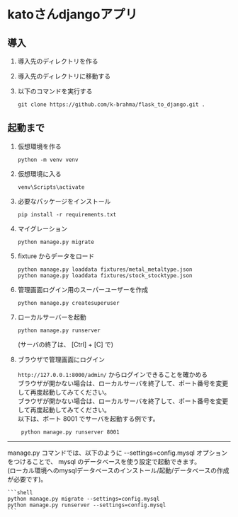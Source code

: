 # katoさんdjangoアプリ

## 導入

1. 導入先のディレクトリを作る

2. 導入先のディレクトリに移動する

3. 以下のコマンドを実行する

   ```git clone https://github.com/k-brahma/flask_to_django.git .```

## 起動まで

1. 仮想環境を作る

    ``` shell
    python -m venv venv
   ```

2. 仮想環境に入る

    ``` shell
   venv\Scripts\activate
   ```

3. 必要なパッケージをインストール

    ```shell
    pip install -r requirements.txt
    ```

4. マイグレーション

    ```shell
    python manage.py migrate
    ```

5. fixture からデータをロード

    ```shell
    python manage.py loaddata fixtures/metal_metaltype.json
    python manage.py loaddata fixtures/stock_stocktype.json
    ```

6. 管理画面ログイン用のスーパーユーザーを作成

    ```shell
    python manage.py createsuperuser
    ```

7. ローカルサーバーを起動

    ```shell
    python manage.py runserver
    ```
   (サーバの終了は、 [Ctrl] + [C] で)


8. ブラウザで管理画面にログイン

   `http://127.0.0.1:8000/admin/` からログインできることを確かめる  
   ブラウザが開かない場合は、ローカルサーバを終了して、ポート番号を変更して再度起動してみてください。  
   ブラウザが開かない場合は、ローカルサーバを終了して、ポート番号を変更して再度起動してみてください。  
   以下は、ポート 8001 でサーバを起動する例です。
   ```shell
    python manage.py runserver 8001
    ```

***

manage.py コマンドでは、以下のように --settings=config.mysql オプションをつけることで、 mysql のデータベースを使う設定で起動できます。  
(ローカル環境へのmysqlデータベースのインストール/起動/データベースの作成が必要です)。

    ```shell
    python manage.py migrate --settings=config.mysql
    python manage.py runserver --settings=config.mysql
    ```